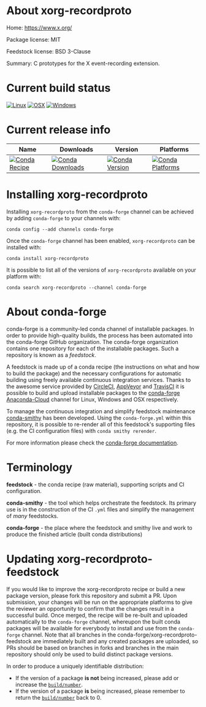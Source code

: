 About xorg-recordproto
======================

Home: https://www.x.org/

Package license: MIT

Feedstock license: BSD 3-Clause

Summary: C prototypes for the X event-recording extension.



Current build status
====================

[![Linux](https://img.shields.io/circleci/project/github/conda-forge/xorg-recordproto-feedstock/master.svg?label=Linux)](https://circleci.com/gh/conda-forge/xorg-recordproto-feedstock)
[![OSX](https://img.shields.io/travis/conda-forge/xorg-recordproto-feedstock/master.svg?label=macOS)](https://travis-ci.org/conda-forge/xorg-recordproto-feedstock)
[![Windows](https://img.shields.io/appveyor/ci/conda-forge/xorg-recordproto-feedstock/master.svg?label=Windows)](https://ci.appveyor.com/project/conda-forge/xorg-recordproto-feedstock/branch/master)

Current release info
====================

| Name | Downloads | Version | Platforms |
| --- | --- | --- | --- |
| [![Conda Recipe](https://img.shields.io/badge/recipe-xorg--recordproto-green.svg)](https://anaconda.org/conda-forge/xorg-recordproto) | [![Conda Downloads](https://img.shields.io/conda/dn/conda-forge/xorg-recordproto.svg)](https://anaconda.org/conda-forge/xorg-recordproto) | [![Conda Version](https://img.shields.io/conda/vn/conda-forge/xorg-recordproto.svg)](https://anaconda.org/conda-forge/xorg-recordproto) | [![Conda Platforms](https://img.shields.io/conda/pn/conda-forge/xorg-recordproto.svg)](https://anaconda.org/conda-forge/xorg-recordproto) |

Installing xorg-recordproto
===========================

Installing `xorg-recordproto` from the `conda-forge` channel can be achieved by adding `conda-forge` to your channels with:

```
conda config --add channels conda-forge
```

Once the `conda-forge` channel has been enabled, `xorg-recordproto` can be installed with:

```
conda install xorg-recordproto
```

It is possible to list all of the versions of `xorg-recordproto` available on your platform with:

```
conda search xorg-recordproto --channel conda-forge
```


About conda-forge
=================

conda-forge is a community-led conda channel of installable packages.
In order to provide high-quality builds, the process has been automated into the
conda-forge GitHub organization. The conda-forge organization contains one repository
for each of the installable packages. Such a repository is known as a *feedstock*.

A feedstock is made up of a conda recipe (the instructions on what and how to build
the package) and the necessary configurations for automatic building using freely
available continuous integration services. Thanks to the awesome service provided by
[CircleCI](https://circleci.com/), [AppVeyor](http://www.appveyor.com/)
and [TravisCI](https://travis-ci.org/) it is possible to build and upload installable
packages to the [conda-forge](https://anaconda.org/conda-forge)
[Anaconda-Cloud](http://docs.anaconda.org/) channel for Linux, Windows and OSX respectively.

To manage the continuous integration and simplify feedstock maintenance
[conda-smithy](http://github.com/conda-forge/conda-smithy) has been developed.
Using the ``conda-forge.yml`` within this repository, it is possible to re-render all of
this feedstock's supporting files (e.g. the CI configuration files) with ``conda smithy rerender``.

For more information please check the [conda-forge documentation](https://conda-forge.org/docs/).

Terminology
===========

**feedstock** - the conda recipe (raw material), supporting scripts and CI configuration.

**conda-smithy** - the tool which helps orchestrate the feedstock.
                   Its primary use is in the construction of the CI ``.yml`` files
                   and simplify the management of *many* feedstocks.

**conda-forge** - the place where the feedstock and smithy live and work to
                  produce the finished article (built conda distributions)


Updating xorg-recordproto-feedstock
===================================

If you would like to improve the xorg-recordproto recipe or build a new
package version, please fork this repository and submit a PR. Upon submission,
your changes will be run on the appropriate platforms to give the reviewer an
opportunity to confirm that the changes result in a successful build. Once
merged, the recipe will be re-built and uploaded automatically to the
`conda-forge` channel, whereupon the built conda packages will be available for
everybody to install and use from the `conda-forge` channel.
Note that all branches in the conda-forge/xorg-recordproto-feedstock are
immediately built and any created packages are uploaded, so PRs should be based
on branches in forks and branches in the main repository should only be used to
build distinct package versions.

In order to produce a uniquely identifiable distribution:
 * If the version of a package **is not** being increased, please add or increase
   the [``build/number``](http://conda.pydata.org/docs/building/meta-yaml.html#build-number-and-string).
 * If the version of a package **is** being increased, please remember to return
   the [``build/number``](http://conda.pydata.org/docs/building/meta-yaml.html#build-number-and-string)
   back to 0.